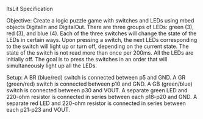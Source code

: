 ItsLit Specification

Objective: Create a logic puzzle game with switches and LEDs using mbed objects DigitalIn and DigitalOut. There are three groups of LEDs: green (3), red (3), and blue (4). Each of the three switches will change the state of the LEDs in certain ways. Upon pressing a switch, the next LEDs corresponding to the switch will light up or turn off, depending on the current state. The state of the switch is not read more than once per 200ms. All the LEDs are initially off. The goal is to press the switches in an order that will simultaneously light up all the LEDs.

Setup: A BR (blue/red) switch is connected between p5 and GND. A GR (green/red) switch is connected between p10 and GND. A GB (green/blue) switch is connected between p30 and VOUT.
A separate green LED and 220-ohm resistor is connected in series between each p18-p20 and GND. A separate red LED and 220-ohm resistor is connected in series between each p21-p23 and VOUT.
